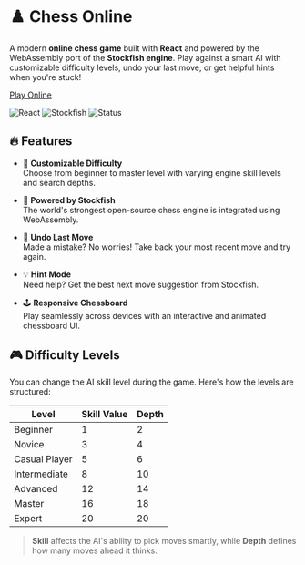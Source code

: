 # ♟️ Chess Online

A modern **online chess game** built with **React** and powered by the WebAssembly port of the **Stockfish engine**. Play against a smart AI with customizable difficulty levels, undo your last move, or get helpful hints when you're stuck!

[Play Online](https://chess-online-tan.vercel.app/)

![React](https://img.shields.io/badge/React-18+-blue?logo=react)
![Stockfish](https://img.shields.io/badge/Engine-Stockfish-brightgreen?logo=chess)
![Status](https://img.shields.io/badge/Status-Active-success)

## 🔥 Features

- 🎯 **Customizable Difficulty**  
  Choose from beginner to master level with varying engine skill levels and search depths.

- 🧠 **Powered by Stockfish**  
  The world's strongest open-source chess engine is integrated using WebAssembly.

- 🔁 **Undo Last Move**  
  Made a mistake? No worries! Take back your most recent move and try again.

- 💡 **Hint Mode**  
  Need help? Get the best next move suggestion from Stockfish.

- 🕹️ **Responsive Chessboard**  
  Play seamlessly across devices with an interactive and animated chessboard UI.

## 🎮 Difficulty Levels

You can change the AI skill level during the game. Here's how the levels are structured:

| Level            | Skill Value | Depth |
|------------------|-------------|-------|
| Beginner         | 1           | 2     |
| Novice           | 3           | 4     |
| Casual Player    | 5           | 6     |
| Intermediate     | 8           | 10    |
| Advanced         | 12          | 14    |
| Master           | 16          | 18    |
| Expert           | 20          | 20    |

> **Skill** affects the AI's ability to pick moves smartly, while **Depth** defines how many moves ahead it thinks.
